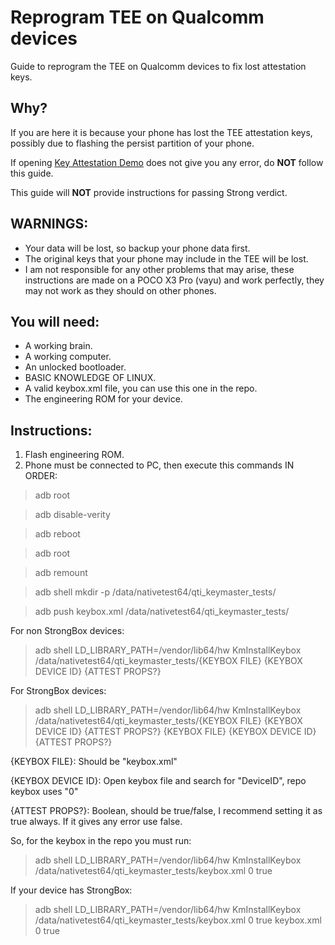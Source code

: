 # Reprogram TEE on Qualcomm devices
Guide to reprogram the TEE on Qualcomm devices to fix lost attestation keys.

## Why?

If you are here it is because your phone has lost the TEE attestation keys, possibly due to flashing the persist partition of your phone.

If opening [Key Attestation Demo](https://github.com/vvb2060/KeyAttestation) does not give you any error, do **NOT** follow this guide.

This guide will **NOT** provide instructions for passing Strong verdict.

## WARNINGS:

- Your data will be lost, so backup your phone data first.
- The original keys that your phone may include in the TEE will be lost.
- I am not responsible for any other problems that may arise, these instructions are made on a POCO X3 Pro (vayu) and work perfectly, they may not work as they should on other phones.

## You will need:

- A working brain.
- A working computer.
- An unlocked bootloader.
- BASIC KNOWLEDGE OF LINUX.
- A valid keybox.xml file, you can use this one in the repo.
- The engineering ROM for your device.

## Instructions:

1. Flash engineering ROM.
2. Phone must be connected to PC, then execute this commands IN ORDER:

> adb root

> adb disable-verity

> adb reboot

> adb root

> adb remount

> adb shell mkdir -p /data/nativetest64/qti_keymaster_tests/

> adb push keybox.xml /data/nativetest64/qti_keymaster_tests/

For non StrongBox devices:

> adb shell LD_LIBRARY_PATH=/vendor/lib64/hw KmInstallKeybox /data/nativetest64/qti_keymaster_tests/{KEYBOX FILE} {KEYBOX DEVICE ID} {ATTEST PROPS?}

For StrongBox devices:

> adb shell LD_LIBRARY_PATH=/vendor/lib64/hw KmInstallKeybox /data/nativetest64/qti_keymaster_tests/{KEYBOX FILE} {KEYBOX DEVICE ID} {ATTEST PROPS?} {KEYBOX FILE} {KEYBOX DEVICE ID} {ATTEST PROPS?}

{KEYBOX FILE}: Should be "keybox.xml"

{KEYBOX DEVICE ID}: Open keybox file and search for "DeviceID", repo keybox uses "0"

{ATTEST PROPS?}: Boolean, should be true/false, I recommend setting it as true always. If it gives any error use false.

So, for the keybox in the repo you must run:

> adb shell LD_LIBRARY_PATH=/vendor/lib64/hw KmInstallKeybox /data/nativetest64/qti_keymaster_tests/keybox.xml 0 true

If your device has StrongBox:

> adb shell LD_LIBRARY_PATH=/vendor/lib64/hw KmInstallKeybox /data/nativetest64/qti_keymaster_tests/keybox.xml 0 true keybox.xml 0 true

